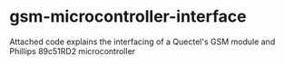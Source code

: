 gsm-microcontroller-interface
=============================

Attached code explains the interfacing of a Quectel's GSM module and Phillips 89c51RD2 microcontroller
